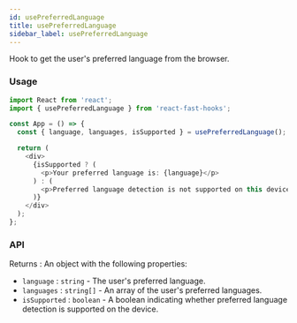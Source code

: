 ```yaml
---
id: usePreferredLanguage
title: usePreferredLanguage
sidebar_label: usePreferredLanguage
---
```


Hook to get the user's preferred language from the browser.

### Usage

```typescript
import React from 'react';
import { usePreferredLanguage } from 'react-fast-hooks';

const App = () => {
  const { language, languages, isSupported } = usePreferredLanguage();

  return (
    <div>
      {isSupported ? (
        <p>Your preferred language is: {language}</p>
      ) : (
        <p>Preferred language detection is not supported on this device.</p>
      )}
    </div>
  );
};
```

### API

Returns : An object with the following properties:

- `language` : `string` - The user's preferred language.
- `languages` : `string[]` - An array of the user's preferred languages.
- `isSupported` : `boolean` - A boolean indicating whether preferred language detection is supported on the device.
  